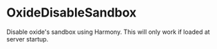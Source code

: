 # OxideDisableSandbox

Disable oxide's sandbox using Harmony.  This will only work if loaded at server startup.
